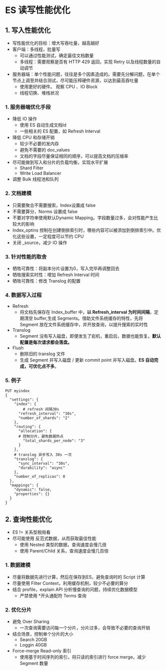 # ES 读写性能优化

## 1. 写入性能优化

* 写性能优化的目标：增大写吞吐量，越高越好
* 客户端：多线程，批量写
  * 可以通过性能测试，确定最佳文档数量
  * 多线程：需要观察是否有 HTTP 429 返回，实现 Retry 以及线程数量的自动调节
* 服务器端：单个性能问题，往往是多个因素造成的。需要先分解问题，在单个节点上调至并结合测试，尽可能压榨硬件资源，以达到最高吞吐量
  * 使用更好的硬件。 观察 CPU 、IO Block
  * 线程切换、堆栈状况

### 1. 服务器端优化手段

* 降低 IO 操作
  * 使用 ES 自动生成文档Id
  * 一些相关的 ES 配置，如 Refresh Interval
* 降低 CPU 和存储开销
  * 较少不必要的发内存
  * 避免不需要的 doc_values
  * 文档的字段尽量保证相同的顺序，可以提高文档的压缩率
* 尽可能做到写入和分片的负载均衡，实现水平扩展
  * Shard Filter 
  * Write Load Balancer
* 调整 Bulk 线程池和队列



### 2. 文档建模



* 只需要聚合不需要搜索，Index设置成 false
* 不需要算分，Norms 设置成 false
* 不要对字符串使用默认Dynamic Mapping。字段数量过多，会对性能产生比较大的影响
* Index_optins 控制在创建倒排索引时，哪些内容可以被添加到倒排索引中。优化这些设置，一定程度可以节约 CPU
* 关闭 _source，减少 IO 操作



### 3. 针对性能的取舍

* 牺牲可靠性：将副本分片设置为0，写入完毕再调整回去
* 牺牲搜索实时性：增加 Refresh Interval 时间
* 牺牲可靠性：修改 Translog 的配置



### 4. 数据写入过程

* Refresh
  * 将文档先保存在 Index_buffer 中，**以 Refresh_interval 为时间间隔**，定期清空 buffer,生成 Segments。借助文件系统缓存的特性，先将 Segment 放在文件系统缓存中，并开放查询，以提升搜索的实时性
* Translog
  * Segment 没有写入磁盘，即便发生了宕机，重启后，数据也能恢复。**默认配置是每次请求都会落盘。**
* Flush
  * 删除旧的 translog 文件
  * 生成 Segment 并写入磁盘 / 更新 commit point 并写入磁盘。**ES 自动完成，可优化点不多**。



### 5. 例子

```shell
PUT myindex
{
  "settings": {
    "index": {
    	# refresh 间隔30s
      "refresh_interval": "30s",
      "number_of_shards": "2"
    },
    "routing": {
      "allocation": {
      # 控制分片，避免数据热点
        "total_shards_per_node": "3"
      }
    },
    # translog 异步写入 30s 一次
    "translog": {
      "sync_interval": "30s",
      "durability": "async"
    },
    "number_of_replicas": 0
  },
  "mappings": {
    "dynamic": false,
    "properties": {}
  }
}
```



## 2. 查询性能优化

* ES != 关系型税局看
* 尽可能使用 反范式数据，从而获取最佳性能
  * 使用 Nested 类型的数据，查询速度会慢几倍
  * 使用 Parent/Child 关系，查询速度会慢几百倍



### 1. 数据建模

* 尽量将数据先进行计算，然后在保存到ES，避免查询时的 Script 计算
* 尽量使用 Filter Context，利用缓存机制，较少不必要的算分
* 结合 profile，explain API 分析慢查询的问题，持续优化数据模型
  * 严禁使用 *开头通配符 Terms 查询



### 2. 优化分片

* 避免 Over Sharing
  * 一次查询需要访问每一个分片，分片过多，会导致不必要的查询开销
* 结合场景，控制单个分片的大小
  * Search 20GB
  * Loggin 40GB
* Force-merge  Read-only 索引
  * 使用基于时间序列的索引，将只读的索引进行 force merge，减少 Segment 数量